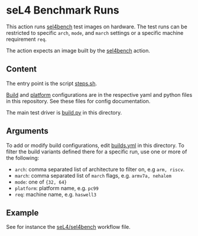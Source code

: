 <!--
     Copyright 2021, Proofcraft Pty Ltd

     SPDX-License-Identifier: CC-BY-SA-4.0
-->

# seL4 Benchmark Runs

This action runs [sel4bench] test images on hardware.
The test runs can be restricted to specific `arch`, `mode`,
and `march` settings or a specific machine requirement `req`.

The action expects an image built by the [sel4bench][sel4bench-img] action.

[sel4bench]: https://github.com/seL4/sel4bench
[sel4bench-img]: ../sel4bench/README.md
[sel4bench-manifest]: https://github.com/seL4/sel4bench-manifest

## Content

The entry point is the script [steps.sh].

[Build] and [platform] configurations are in the respective yaml and python
files in this repository. See these files for config documentation.

The main test driver is [build.py] in this directory.

[steps.sh]: ./steps.sh
[build.py]: ./build.py
[platform]: ../seL4-platforms/platforms.yml
[Build]: builds.yml

## Arguments

To add or modify build configurations, edit [builds.yml][Build] in this
directory. To filter the build variants defined there for a specific run,
use one or more of the following:

- `arch`: comma separated list of architecture to filter on, e.g `arm, riscv`.
- `march`: comma separated list of `march` flags, e.g. `armv7a, nehalem`
- `mode`: one of `{32, 64}`
- `platform`: platform name, e.g. `pc99`
- `req`: machine name, e.g. `haswell3`

## Example

See for instance the [seL4/sel4bench] workflow file.

[seL4/sel4bench]: https://github.com/seL4/sel4bench/blob/master/.github/workflows/sel4bench.yml
